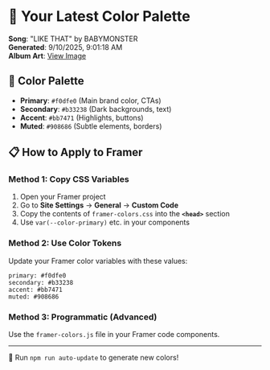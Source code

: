 # 🎨 Your Latest Color Palette

**Song**: "LIKE THAT" by BABYMONSTER  
**Generated**: 9/10/2025, 9:01:18 AM  
**Album Art**: [View Image](https://lastfm.freetls.fastly.net/i/u/300x300/9ccea37e975f5d6d5c31a96d55a7b8c9.jpg)

## 🎨 Color Palette
- **Primary**: `#f0dfe0` (Main brand color, CTAs)
- **Secondary**: `#b33238` (Dark backgrounds, text)  
- **Accent**: `#bb7471` (Highlights, buttons)
- **Muted**: `#908686` (Subtle elements, borders)

## 📋 How to Apply to Framer

### Method 1: Copy CSS Variables
1. Open your Framer project
2. Go to **Site Settings** → **General** → **Custom Code**
3. Copy the contents of `framer-colors.css` into the **`<head>`** section
4. Use `var(--color-primary)` etc. in your components

### Method 2: Use Color Tokens
Update your Framer color variables with these values:
```
primary: #f0dfe0
secondary: #b33238
accent: #bb7471
muted: #908686
```

### Method 3: Programmatic (Advanced)
Use the `framer-colors.js` file in your Framer code components.

---
🔄 Run `npm run auto-update` to generate new colors!